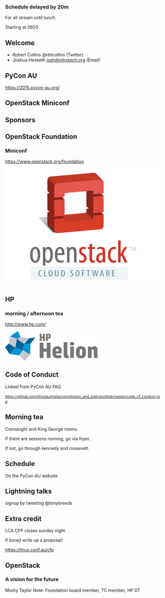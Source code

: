 ### Schedule delayed by 20m
For all stream until lunch.

Starting at 0920



## Welcome

* Robert Collins  @rbtcollins (Twitter)
* Joshua Hesketh  josh@nitrotech.org (Email)



## PyCon AU

https://2015.pycon-au.org/



## **OpenStack** Miniconf




## Sponsors


## OpenStack Foundation

### Miniconf

https://www.openstack.org/foundation

![OpenStack Foundation](openstack.png)


## HP

### morning / afternoon tea

http://www.hp.com/

![HP](helion.png)



## Code of Conduct

Linked from PyCon AU FAQ

<small>https://github.com/linuxaustralia/constitution_and_policies/blob/master/code_of_conduct.md</small>




## Morning tea

Connaught and King George rooms.

If there are sessions running, go via foyer.

If not, go through kennedy and roosevelt.


## Schedule

On the PyCon AU website



## Lightning talks
signup by tweeting @tonybreeds




## Extra credit
LCA CFP closes sunday night.

If bored write up a proposal!

https://linux.conf.au/cfp



## OpenStack

### A vision for the future

Monty Taylor
Note:
Foundation board member, TC member, HP DT
